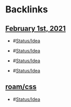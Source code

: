 
# Backlinks
## [February 1st, 2021](<February 1st, 2021.md>)
- #[Status/Idea](<../Status/Idea.md>)

- #[Status/Idea](<../Status/Idea.md>)

- #[Status/Idea](<../Status/Idea.md>)

- #[Status/Idea](<../Status/Idea.md>)

## [roam/css](<roam/css.md>)
- #[Status/Idea](<../Status/Idea.md>)

